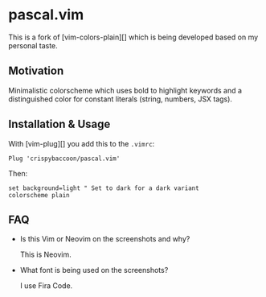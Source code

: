 # pascal.vim

This is a fork of [vim-colors-plain][] which is being developed based on my
personal taste.

## Motivation

Minimalistic colorscheme which uses bold to highlight keywords and a
distinguished color for constant literals (string, numbers, JSX tags).

<!-- TODO #1 Add screenshots -->

## Installation & Usage

With [vim-plug][] you add this to the `.vimrc`:

```
Plug 'crispybaccoon/pascal.vim'
```

Then:

```
set background=light " Set to dark for a dark variant
colorscheme plain
```

## FAQ

- Is this Vim or Neovim on the screenshots and why?

  This is Neovim.

- What font is being used on the screenshots?

  I use Fira Code.
